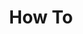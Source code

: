 ---
title: "How To"
linkTitle: "How To"
weight: 10
description: |
  Common scenarios with Statiko
---